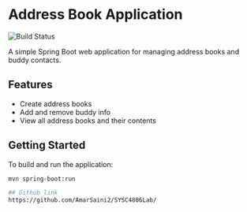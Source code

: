 # Address Book Application

![Build Status](https://github.com/AmarSaini2/SYSC4806Lab/actions/workflows/maven.yml/badge.svg?branch=master)

A simple Spring Boot web application for managing address books and buddy contacts.

## Features
- Create address books
- Add and remove buddy info
- View all address books and their contents

## Getting Started

To build and run the application:

```bash
mvn spring-boot:run

## Github link
https://github.com/AmarSaini2/SYSC4806Lab/
